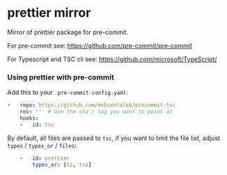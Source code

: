 prettier mirror
===============

Mirror of prettier package for pre-commit.

For pre-commit see: https://github.com/pre-commit/pre-commit

For Typescript and TSC cli see: https://github.com/microsoft/TypeScript/


### Using prettier with pre-commit

Add this to your `.pre-commit-config.yaml`:

```yaml
-   repo: https://github.com/mohsentaleb/precommit-tsc
    rev: ''  # Use the sha / tag you want to point at
    hooks:
    -   id: tsc
```

By default, all files are passed to `tsc`, if you want to limit the
file list, adjust `types` / `types_or` / `files`:

```yaml
    -   id: prettier
        types_or: [ts, tsx]
```
